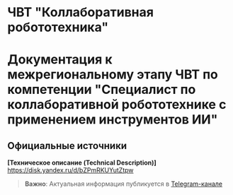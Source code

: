 # ЧВТ "Коллаборативная робототехника"

# Документация к межрегиональному этапу ЧВТ по компетенции "Специалист по коллаборативной робототехнике с применением инструментов ИИ"

## Официальные источники
 **[Техническое описание (Technical Description)]** 
   https://disk.yandex.ru/d/bZPmRKUYutZtpw

> **Важно**: Актуальная информация публикуется в [Telegram-канале](https://t.me/+ytJjSwrmrE4yNzEy)
